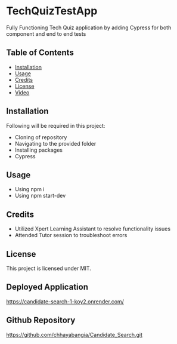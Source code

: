 # TechQuizTestApp
Fully Functioning Tech Quiz application by adding Cypress for both component and end to end tests

## Table of Contents
- [Installation](#installation)
- [Usage](#usage)
- [Credits](#credits)
- [License](#license)
- [Video](#Video)

## Installation
Following will be required in this project:

- Cloning of repository
- Navigating to the provided folder
- Installing packages 
- Cypress

## Usage
- Using npm i
- Using npm start-dev

## Credits
- Utilized Xpert Learning Assistant to resolve functionality issues
- Attended Tutor session to troubleshoot errors

## License
This project is licensed under MIT.

## Deployed Application
https://candidate-search-1-koy2.onrender.com/

## Github Repository
https://github.com/chhayabangia/Candidate_Search.git
